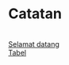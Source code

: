 # Catatan
<br><a href="https://dwi4gung.github.io/hallo"> Selamat datang</a>
<br><a href="https://dwi4gung.github.io/tabel"> Tabel</a>
